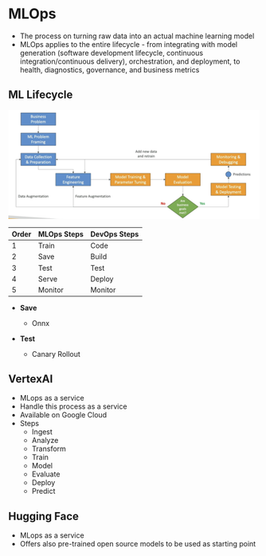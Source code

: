 # MLOps

- The process on turning raw data into an actual machine learning model
- MLOps applies to the entire lifecycle - from integrating with model generation (software development lifecycle, continuous integration/continuous delivery), orchestration, and deployment, to health, diagnostics, governance, and business metrics

## ML Lifecycle

![Phases of ML Project](.images/ml-project.png)

| Order | MLOps Steps | DevOps Steps |
| -     | -           | -            |
| 1     | Train       | Code         |
| 2     | Save        | Build        |
| 3     | Test        | Test         |
| 4     | Serve       | Deploy       |
| 5     | Monitor     | Monitor      |

- **Save**
  - Onnx

- **Test**
  - Canary Rollout

## VertexAI

- MLops as a service
- Handle this process as a service
- Available on Google Cloud
- Steps
  - Ingest
  - Analyze
  - Transform
  - Train
  - Model
  - Evaluate
  - Deploy
  - Predict

## Hugging Face

- MLops as a service
- Offers also pre-trained open source models to be used as starting point
